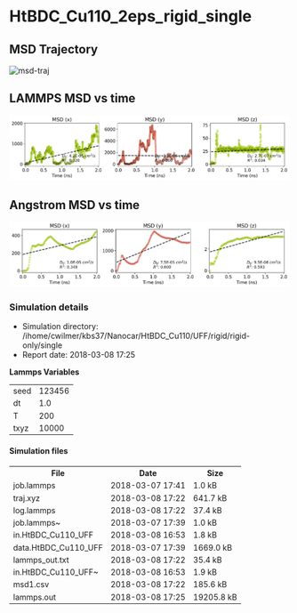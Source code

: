 
HtBDC_Cu110_2eps_rigid_single
=======

MSD Trajectory
--------------

![msd-traj](assets/reports/1520547826.037125/movie.gif)

LAMMPS MSD vs time
------------------

![lammps-msd](assets/reports/1520547826.037125/msd-time-lammps.png)

Angstrom MSD vs time
------------------

![ang-msd](assets/reports/1520547826.037125/msd-time-ang.png)

### Simulation details

-   Simulation directory: /ihome/cwilmer/kbs37/Nanocar/HtBDC_Cu110/UFF/rigid/rigid-only/single
-   Report date: 2018-03-08 17:25

**Lammps Variables**

<table>
  <tr>
    <td>seed</td>
    <td>123456</td>
  </tr>
  <tr>
    <td>dt</td>
    <td>1.0</td>
  </tr>
  <tr>
    <td>T</td>
    <td>200</td>
  </tr>
  <tr>
    <td>txyz</td>
    <td>10000</td>
  </tr>
</table>


#### Simulation files

<table>
  <tr>
    <th>File</th>
    <th>Date</th>
    <th>Size</th>
  </tr>
  <tr>
    <td>job.lammps</td>
    <td>2018-03-07 17:41</td>
    <td>1.0 kB</td>
  </tr>
  <tr>
    <td>traj.xyz</td>
    <td>2018-03-08 17:22</td>
    <td>641.7 kB</td>
  </tr>
  <tr>
    <td>log.lammps</td>
    <td>2018-03-08 17:22</td>
    <td>37.4 kB</td>
  </tr>
  <tr>
    <td>job.lammps~</td>
    <td>2018-03-07 17:39</td>
    <td>1.0 kB</td>
  </tr>
  <tr>
    <td>in.HtBDC_Cu110_UFF</td>
    <td>2018-03-08 16:53</td>
    <td>1.8 kB</td>
  </tr>
  <tr>
    <td>data.HtBDC_Cu110_UFF</td>
    <td>2018-03-07 17:39</td>
    <td>1669.0 kB</td>
  </tr>
  <tr>
    <td>lammps_out.txt</td>
    <td>2018-03-08 17:22</td>
    <td>35.4 kB</td>
  </tr>
  <tr>
    <td>in.HtBDC_Cu110_UFF~</td>
    <td>2018-03-08 16:53</td>
    <td>1.9 kB</td>
  </tr>
  <tr>
    <td>msd1.csv</td>
    <td>2018-03-08 17:22</td>
    <td>185.6 kB</td>
  </tr>
  <tr>
    <td>lammps.out</td>
    <td>2018-03-08 17:25</td>
    <td>19205.8 kB</td>
  </tr>
</table>

